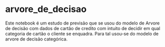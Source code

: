 # arvore_de_decisao
Este notebook é um estudo de previsão que se usou do modelo de Arvore de decisão com dados de cartão de credito com intuito de decidir em qual categoria de cartão o cliente se enquadra. Para tal usou-se do modelo de arvore de decisão categórica.
